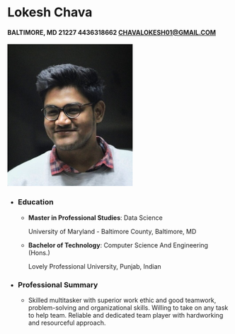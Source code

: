 # Lokesh Chava
#### BALTIMORE, MD 21227 4436318662 CHAVALOKESH01@GMAIL.COM
![Profile_image](Headshot.jpg)
 * ### Education 
   * **Master in Professional Studies**: Data Science
     
     University of Maryland - Baltimore County, Baltimore, MD
   * **Bachelor of Technology**: Computer Science And Engineering (Hons.)
     
     Lovely Professional University, Punjab, Indian
 * ### Professional Summary
   * Skilled multitasker with superior work ethic and good teamwork, problem-solving and organizational skills.
     Willing to take on any task to help team. Reliable and dedicated team player with hardworking and resourceful approach.
